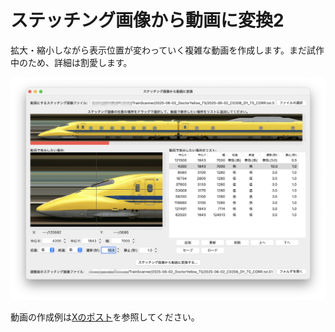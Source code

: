 # ステッチング画像から動画に変換2

拡大・縮小しながら表示位置が変わっていく複雑な動画を作成します。まだ試作中のため、詳細は割愛します。

![ステッチング画像から動画に変換2](./i/converter2.png)

動画の作成例は[Xのポスト](https://x.com/yamakox/status/1940041107737579743)を参照してください。
